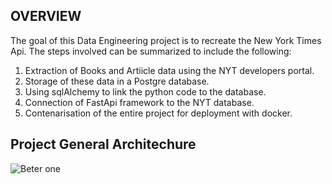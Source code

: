 ## OVERVIEW

The goal of this Data Engineering project is to recreate the New York Times Api.
The steps involved can be summarized to include the following:
1. Extraction of Books and Artiicle data using the NYT developers portal.
2. Storage of these data in a Postgre database.
3. Using sqlAlchemy to link the python code to the database.
4. Connection of FastApi framework to the NYT database.
5. Contenarisation of the entire project for deployment with docker.

## Project General Architechure

![Beter one](https://github.com/eremah/New-York-Times-API-Data-Engineering-project/assets/75796623/fd80c8c3-fc92-4f58-a314-1e7e5724552c)
